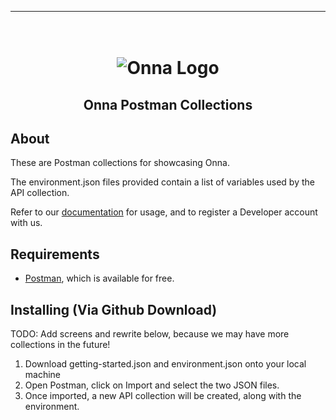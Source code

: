 <!-- Here build and CI badges -->

<!-- vale off -->

---

<!-- PROJECT LOGO -->

<h1 align="center">
  <br>
  <img src="https://onna.com/wp-content/uploads/2020/03/h-onna-solid.png" alt="Onna Logo"></a>
</h1>

<h2 align="center">Onna Postman Collections</h2>

## About

These are Postman collections for showcasing Onna.

The environment.json files provided contain a list of variables used by the API collection.

Refer to our [documentation](https://developers.onna.com "Link to Onna developer docs") for usage, and to register a Developer account with us.

## Requirements

- [Postman](https://www.getpostman.com/), which is available for free.


## Installing (Via Github Download)

TODO: Add screens and rewrite below, because we may have more collections in the future!

1) Download getting-started.json and environment.json onto your local machine
2) Open Postman, click on Import and select the two JSON files.
3) Once imported, a new API collection will be created, along with the environment.
